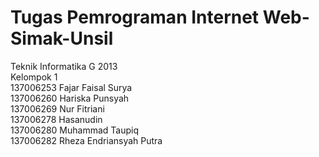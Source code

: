 Tugas Pemrograman Internet Web-Simak-Unsil
===============
Teknik Informatika G 2013<br>
Kelompok 1 <br>
137006253 Fajar Faisal Surya<br>
137006260 Hariska Punsyah<br>
137006269 Nur Fitriani<br>
137006278 Hasanudin<br>
137006280 Muhammad Taupiq<br>
137006282 Rheza Endriansyah Putra<br>
